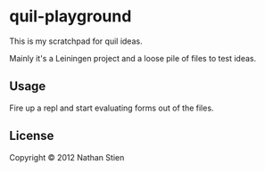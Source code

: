 # quil-playground

This is my scratchpad for quil ideas.

Mainly it's a Leiningen project and a loose pile of files to test ideas.


## Usage

Fire up a repl and start evaluating forms out of the files.

## License

Copyright © 2012 Nathan Stien

